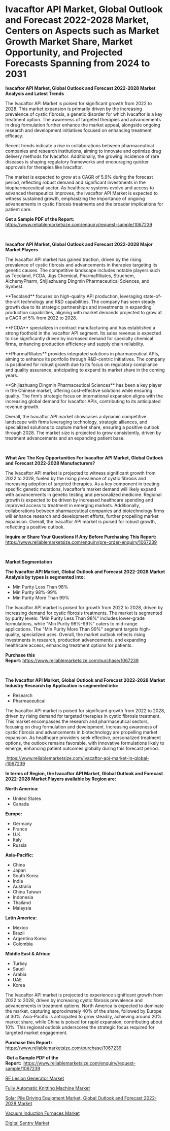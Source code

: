 <p><h1>Ivacaftor API Market, Global Outlook and Forecast 2022-2028 Market, Centers on Aspects such as Market Growth Market Share, Market Opportunity, and Projected Forecasts Spanning from 2024 to 2031</h1></p><p><strong>Ivacaftor API Market, Global Outlook and Forecast 2022-2028 Market Analysis and Latest Trends</strong></p>
<p><p>The Ivacaftor API Market is poised for significant growth from 2022 to 2028. This market expansion is primarily driven by the increasing prevalence of cystic fibrosis, a genetic disorder for which Ivacaftor is a key treatment option. The awareness of targeted therapies and advancements in drug formulation further enhance the market appeal, alongside ongoing research and development initiatives focused on enhancing treatment efficacy.</p><p>Recent trends indicate a rise in collaborations between pharmaceutical companies and research institutions, aiming to innovate and optimize drug delivery methods for Ivacaftor. Additionally, the growing incidence of rare diseases is shaping regulatory frameworks and encouraging quicker approvals for therapies like Ivacaftor. </p><p>The market is expected to grow at a CAGR of 5.9% during the forecast period, reflecting robust demand and significant investments in the biopharmaceutical sector. As healthcare systems evolve and access to advanced therapeutics improves, the Ivacaftor API Market is expected to witness sustained growth, emphasizing the importance of ongoing advancements in cystic fibrosis treatments and the broader implications for patient care.</p></p>
<p><strong>Get a Sample PDF of the Report:&nbsp;</strong> <a href="https://www.reliablemarketsize.com/enquiry/request-sample/1067239?utm_campaign=1801&utm_medium=2&utm_source=Github&utm_content=ia&utm_term=29102024&utm_id=ivacaftor-api-market-global-outlook-and-forecast-2022-2028">https://www.reliablemarketsize.com/enquiry/request-sample/1067239</a></p>
<p>&nbsp;</p>
<p><strong>Ivacaftor API Market, Global Outlook and Forecast 2022-2028 Major Market Players</strong></p>
<p><p>The Ivacaftor API market has gained traction, driven by the rising prevalence of cystic fibrosis and advancements in therapies targeting its genetic causes. The competitive landscape includes notable players such as Tecoland, FCDA, Jigs Chemical, Pharmaffiliates, Struchem, AlchemyPharm, Shijiazhuang Dingmin Pharmaceutical Sciences, and Synbest.</p><p>**Tecoland** focuses on high-quality API production, leveraging state-of-the-art technology and R&D capabilities. The company has seen steady growth due to its strategic partnerships and investments in expanding production capabilities, aligning with market demands projected to grow at a CAGR of 5% from 2022 to 2028.</p><p>**FCDA** specializes in contract manufacturing and has established a strong foothold in the Ivacaftor API segment. Its sales revenue is expected to rise significantly driven by increased demand for specialty chemical firms, enhancing production efficiency and supply chain reliability.</p><p>**Pharmaffiliates** provides integrated solutions in pharmaceutical APIs, aiming to enhance its portfolio through R&D-centric initiatives. The company is positioned for robust growth due to its focus on regulatory compliance and quality assurance, anticipating to expand its market share in the coming years.</p><p>**Shijiazhuang Dingmin Pharmaceutical Sciences** has been a key player in the Chinese market, offering cost-effective solutions while ensuring quality. The firm’s strategic focus on international expansion aligns with the increasing global demand for Ivacaftor APIs, contributing to its anticipated revenue growth.</p><p>Overall, the Ivacaftor API market showcases a dynamic competitive landscape with firms leveraging technology, strategic alliances, and specialized solutions to capture market share, ensuring a positive outlook through 2028. The market size is projected to grow consistently, driven by treatment advancements and an expanding patient base.</p></p>
<p>&nbsp;</p>
<p><strong>What Are The Key Opportunities For Ivacaftor API Market, Global Outlook and Forecast 2022-2028 Manufacturers?</strong></p>
<p><p>The Ivacaftor API market is projected to witness significant growth from 2022 to 2028, fueled by the rising prevalence of cystic fibrosis and increasing adoption of targeted therapies. As a key component in treating specific genetic mutations, Ivacaftor's market demand will likely expand with advancements in genetic testing and personalized medicine. Regional growth is expected to be driven by increased healthcare spending and improved access to treatment in emerging markets. Additionally, collaborations between pharmaceutical companies and biotechnology firms will enhance research and development efforts, further propelling market expansion. Overall, the Ivacaftor API market is poised for robust growth, reflecting a positive outlook.</p></p>
<p><strong>Inquire or Share Your Questions If Any Before Purchasing This Report:</strong> <a href="https://www.reliablemarketsize.com/enquiry/pre-order-enquiry/1067239?utm_campaign=1801&utm_medium=2&utm_source=Github&utm_content=ia&utm_term=29102024&utm_id=ivacaftor-api-market-global-outlook-and-forecast-2022-2028">https://www.reliablemarketsize.com/enquiry/pre-order-enquiry/1067239</a></p>
<p>&nbsp;</p>
<p><strong>Market Segmentation</strong></p>
<p><strong>The Ivacaftor API Market, Global Outlook and Forecast 2022-2028 Market Analysis by types is segmented into:</strong></p>
<p><ul><li>Min Purity Less Than 98%</li><li>Min Purity 98%-99%</li><li>Min Purity More Than 99%</li></ul></p>
<p><p>The Ivacaftor API market is poised for growth from 2022 to 2028, driven by increasing demand for cystic fibrosis treatments. The market is segmented by purity levels: "Min Purity Less Than 98%" includes lower-grade formulations, while "Min Purity 98%-99%" caters to mid-range applications. The "Min Purity More Than 99%" segment targets high-quality, specialized uses. Overall, the market outlook reflects rising investments in research, production advancements, and expanding healthcare access, enhancing treatment options for patients.</p></p>
<p><strong>Purchase this Report:&nbsp;</strong><a href="https://www.reliablemarketsize.com/purchase/1067239?utm_campaign=1801&utm_medium=2&utm_source=Github&utm_content=ia&utm_term=29102024&utm_id=ivacaftor-api-market-global-outlook-and-forecast-2022-2028">https://www.reliablemarketsize.com/purchase/1067239</a></p>
<p>&nbsp;</p>
<p><strong>The Ivacaftor API Market, Global Outlook and Forecast 2022-2028 Market Industry Research by Application is segmented into:</strong></p>
<p><ul><li>Research</li><li>Pharmaceutical</li></ul></p>
<p><p>The Ivacaftor API market is poised for significant growth from 2022 to 2028, driven by rising demand for targeted therapies in cystic fibrosis treatment. This market encompasses the research and pharmaceutical sectors, focusing on drug formulation and development. Increasing awareness of cystic fibrosis and advancements in biotechnology are propelling market expansion. As healthcare providers seek effective, personalized treatment options, the outlook remains favorable, with innovative formulations likely to emerge, enhancing patient outcomes globally during this forecast period.</p></p>
<p><a href="https://www.reliablemarketsize.com/ivacaftor-api-market-in-global-r1067239?utm_campaign=1801&utm_medium=2&utm_source=Github&utm_content=ia&utm_term=29102024&utm_id=ivacaftor-api-market-global-outlook-and-forecast-2022-2028">&nbsp;https://www.reliablemarketsize.com/ivacaftor-api-market-in-global-r1067239</a></p>
<p><strong>In terms of Region, the Ivacaftor API Market, Global Outlook and Forecast 2022-2028 Market Players available by Region are:</strong></p>
<p>
    <p> <strong> North America: </strong>
        <ul>
            <li>United States</li>
            <li>Canada</li>
        </ul>
        </p> 
    <p> <strong> Europe: </strong>
        <ul>
            <li>Germany</li>
            <li>France</li>
            <li>U.K.</li>
            <li>Italy</li>
            <li>Russia</li>
        </ul>
        </p> 
    <p> <strong> Asia-Pacific: </strong>
        <ul>
            <li>China</li>
            <li>Japan</li>
            <li>South Korea</li>
            <li>India</li>
            <li>Australia</li>
            <li>China Taiwan</li>
            <li>Indonesia</li>
            <li>Thailand</li>
            <li>Malaysia</li>
        </ul>
        </p> 
    <p> <strong> Latin America: </strong>
        <ul>
            <li>Mexico</li>
            <li>Brazil</li>
            <li>Argentina Korea</li>
            <li>Colombia</li>
        </ul>
        </p> 
    <p> <strong> Middle East & Africa: </strong>
        <ul>
            <li>Turkey</li>
            <li>Saudi</li>
            <li>Arabia</li>
            <li>UAE</li>
            <li>Korea</li>
        </ul>
    </p>
    </p>
<p><p>The Ivacaftor API market is projected to experience significant growth from 2022 to 2028, driven by increasing cystic fibrosis prevalence and advancements in treatment options. North America is expected to dominate the market, capturing approximately 40% of the share, followed by Europe at 30%. Asia-Pacific is anticipated to grow steadily, achieving around 20% market share, while China is poised for rapid expansion, contributing about 10%. This regional outlook underscores the strategic focus required for targeted market engagement.</p></p>
<p><strong>Purchase this Report: </strong><a href="https://www.reliablemarketsize.com/purchase/1067239?utm_campaign=1801&utm_medium=2&utm_source=Github&utm_content=ia&utm_term=29102024&utm_id=ivacaftor-api-market-global-outlook-and-forecast-2022-2028">https://www.reliablemarketsize.com/purchase/1067239</a></p>
<p>&nbsp;<strong>Get a Sample PDF of the Report:&nbsp;&nbsp;</strong><a href="https://www.reliablemarketsize.com/enquiry/request-sample/1067239?utm_campaign=1801&utm_medium=2&utm_source=Github&utm_content=ia&utm_term=29102024&utm_id=ivacaftor-api-market-global-outlook-and-forecast-2022-2028">https://www.reliablemarketsize.com/enquiry/request-sample/1067239</a></p>
<p><strong></strong></p>
<p><p><a href="https://www.linkedin.com/pulse/rf-lesion-generator-market-forecast-global-trends-analysis-d8zse?utm_campaign=1801&utm_medium=2&utm_source=Github&utm_content=ia&utm_term=29102024&utm_id=ivacaftor-api-market-global-outlook-and-forecast-2022-2028">RF Lesion Generator Market</a></p><p><a href="https://www.linkedin.com/pulse/future-fully-automatic-knitting-machine-market-global-forecast-mbknf?utm_campaign=1801&utm_medium=2&utm_source=Github&utm_content=ia&utm_term=29102024&utm_id=ivacaftor-api-market-global-outlook-and-forecast-2022-2028">Fully Automatic Knitting Machine Market</a></p><p><a href="https://github.com/DRIVERKAPAUL/Market-Research-Report-List-1/blob/main/solar-pile-driving-equipment-market-global-outlook-and-forecast-2022-2028-market.md?utm_campaign=1801&utm_medium=2&utm_source=Github&utm_content=ia&utm_term=29102024&utm_id=ivacaftor-api-market-global-outlook-and-forecast-2022-2028">Solar Pile Driving Equipment Market, Global Outlook and Forecast 2022-2028 Market</a></p><p><a href="https://www.linkedin.com/pulse/evolution-vacuum-induction-furnaces-market-key-shifts-vub6f?utm_campaign=1801&utm_medium=2&utm_source=Github&utm_content=ia&utm_term=29102024&utm_id=ivacaftor-api-market-global-outlook-and-forecast-2022-2028">Vacuum Induction Furnaces Market</a></p><p><a href="https://www.linkedin.com/pulse/digital-sentry-market-industry-trends-forecast-period-from-7seaf?utm_campaign=1801&utm_medium=2&utm_source=Github&utm_content=ia&utm_term=29102024&utm_id=ivacaftor-api-market-global-outlook-and-forecast-2022-2028">Digital Sentry Market</a></p></p>